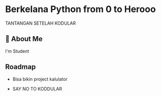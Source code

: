 
# Berkelana Python from 0 to Herooo

TANTANGAN SETELAH KODULAR


## 🚀 About Me
I'm Student


## Roadmap

- Bisa bikin project kalulator

- SAY NO TO KODDULAR

